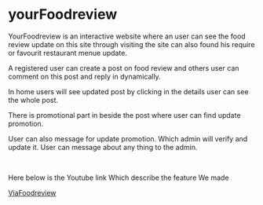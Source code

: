 # yourFoodreview

<p>YourFoodreview is an interactive website where an user can see the food review update on this site through visiting the site can also found his require or favourit restaurant menue update.
  </p> 
  <p> A registered user can create a post on food review and others user can comment on this post and reply in dynamically. 
  </p>
  <p>In home users will see updated post by clicking in the details user can see the whole post. 
  </p>
  <p>There is promotional part in beside the post where user can find update promotion. 
    </p>
    <p>User can also message for update promotion. Which admin will verify and update it. User can message about any thing to the admin.</p>
    <br>

  <p>Here below is the Youtube link Which describe the feature We made</p>
  <a href="https://www.youtube.com/watch?v=jY_JEfVR3X0&ab_channel=ShaniulShanto"> ViaFoodreview </a>
